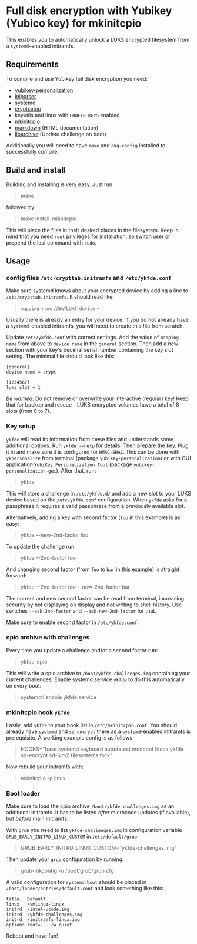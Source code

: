 Full disk encryption with Yubikey (Yubico key) for mkinitcpio
=============================================================

This enables you to automatically unlock a LUKS encrypted filesystem from
a `systemd`-enabled initramfs.

Requirements
------------

To compile and use Yubikey full disk encryption you need:

* [yubikey-personalization](https://github.com/Yubico/yubikey-personalization)
* [iniparser](https://github.com/ndevilla/iniparser)
* [systemd](https://www.github.com/systemd/systemd)
* [cryptsetup](https://gitlab.com/cryptsetup/cryptsetup)
* keyutils and linux with `CONFIG_KEYS` enabled
* [mkinitcpio](https://projects.archlinux.org/mkinitcpio.git/)
* [markdown](https://daringfireball.net/projects/markdown/) (HTML documentation)
* [libarchive](https://www.libarchive.org/) (Update challenge on boot)

Additionally you will need to have `make` and `pkg-config` installed to
successfully compile.

Build and install
-----------------

Building and installing is very easy. Just run:

> make

followed by:

> make install-mkinitcpio

This will place the files in their desired places in the filesystem.
Keep in mind that you need `root` privileges for installation, so switch
user or prepend the last command with `sudo`.

Usage
-----

### config files `/etc/crypttab.initramfs` and `/etc/ykfde.conf`

Make sure systemd knows about your encrypted device by
adding a line to `/etc/crypttab.initramfs`. It should read like:

> `mapping-name` /dev/`LUKS-device` -

Usually there is already an entry for your device. If you do not already
have a `systemd`-enabled initramfs, you will need to create this file from
scratch.

Update `/etc/ykfde.conf` with correct settings. Add the value of
`mapping-name` from above to `device name` in the `general` section. Then
add a new section with your key's decimal serial number containing the key
slot setting. The minimal file should look like this:

    [general]
    device name = crypt

    [1234567]
    luks slot = 1

*Be warned*: Do not remove or overwrite your interactive (regular) key!
Keep that for backup and rescue - LUKS encrypted volumes have a total
of 8 slots (from 0 to 7).

### Key setup

`ykfde` will read its information from these files and understands some
additional options. Run `ykfde --help` for details. Then prepare
the key. Plug it in and make sure it is configured for `HMAC-SHA1`. This can
be done with `ykpersonalize` from terminal (package `yubikey-personalization`)
or with GUI application `YubiKey Personalization Tool` (package
`yubikey-personalization-gui`). After that, run:

> ykfde

This will store a challenge in `/etc/ykfde.d/` and add a new slot to
your LUKS device based on the `/etc/ykfde.conf` configuration. When
`ykfde` asks for a passphrase it requires a valid passphrase from a
previously available slot.

Alternatively, adding a key with second factor (`foo` in this example)
is as easy:

> ykfde --new-2nd-factor foo

To update the challenge run:

> ykfde --2nd-factor foo

And changing second factor (from `foo` to `bar` in this example) is
straight forward:

> ykfde --2nd-factor foo --new-2nd-factor bar

The current and new second factor can be read from terminal, increasing
security by not displaying on display and not writing to shell history.
Use switches `--ask-2nd-factor` and `--ask-new-2nd-factor` for that.

Make sure to enable second factor in `/etc/ykfde.conf`.

### cpio archive with challenges

Every time you update a challenge and/or a second factor run:

> ykfde-cpio

This will write a cpio archive to `/boot/ykfde-challenges.img` containing
your current challenges. Enable systemd service `ykfde` to do this
automatically on every boot:

> systemctl enable ykfde.service

### mkinitcpio hook `ykfde`

Lastly, add `ykfde` to your hook list in `/etc/mkinitcpio.conf`. You should
already have `systemd` and `sd-encrypt` there as a `systemd`-enabled
initramfs is prerequisite. A working example config is as follows:

> HOOKS="base systemd keyboard autodetect modconf block ykfde sd-encrypt sd-lvm2 filesystems fsck"

Now rebuild your initramfs with:

> mkinitcpio -p linux

### Boot loader

Make sure to load the cpio archive `/boot/ykfde-challenges.img`
as an additional initramfs. It has to be listed *after* microcode
updates (if available), but *before* main initramfs.

With `grub` you need to list `ykfde-challenges.img` in configuration
variable `GRUB_EARLY_INITRD_LINUX_CUSTOM` in `/etc/default/grub`:

> GRUB_EARLY_INITRD_LINUX_CUSTOM="ykfde-challenges.img"

Then update your `grub` configuration by running:

> grub-mkconfig -o /boot/grub/grub.cfg

A valid configuration for `systemd-boot` should be placed in
`/boot/loader/entries/default.conf` and look something like this:

```
title   Default
linux   /vmlinuz-linux
initrd  /intel-ucode.img
initrd  /ykfde-challenges.img
initrd  /initramfs-linux.img
options root=... rw quiet
```

Reboot and have fun!

